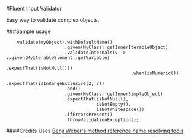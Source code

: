 #Fluent Input Validator

Easy way to validate complex objects.

###Sample usage
```
    validate(myObject).withDefaultName()
                      .given(MyClass::getInnerIterableObject)
                      .validateInternals(v -> v.given(MyIterableElement::getVariable)
                                               .expectThat(isNotNull()))
                                               .when(isNumeric())
                                               .expectThat(isInRangeExclusive(2, 7))
                      .and()
                      .given(MyClass::getInnerSimpleObject)
                      .expectThat(isNotNull(),
                                  isNotEmpty(),
                                  isNotWhitespace())
                      .ifErrorsPresent()
                      .throwValidationException();
```

####Credits
Uses [Benji Weber's method reference name resolving tools][].

[Benji Weber's method reference name resolving tools]: https://github.com/benjiman/benjiql/tree/master/src/main/java/uk/co/benjiweber/benjiql/mocking

